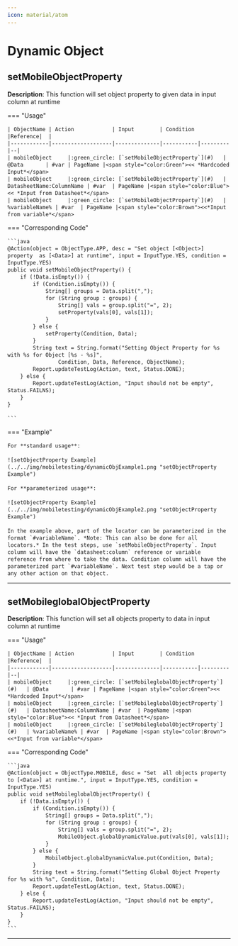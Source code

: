 ```yaml
---
icon: material/atom
---
```


# **Dynamic Object** 

## **setMobileObjectProperty**

**Description**: This function will set object property to given data in input column at runtime

=== "Usage"

    | ObjectName | Action            | Input        | Condition |Reference|  |
    |------------|-------------------|--------------|-----------|---------|--|
    | mobileObject     |:green_circle: [`setMobileObjectProperty`](#)   | @Data       | #var | PageName |<span style="color:Green"><< *Hardcoded Input*</span> 
    | mobileObject     |:green_circle: [`setMobileObjectProperty`](#)   | DatasheetName:ColumnName | #var  | PageName |<span style="color:Blue"><< *Input from Datasheet*</span>
    | mobileObject     |:green_circle: [`setMobileObjectProperty`](#)   | %variableName% | #var  | PageName |<span style="color:Brown"><<*Input from variable*</span>

=== "Corresponding Code"

    ```java
    @Action(object = ObjectType.APP, desc = "Set object [<Object>] property  as [<Data>] at runtime", input = InputType.YES, condition = InputType.YES)
    public void setMobileObjectProperty() {
        if (!Data.isEmpty()) {
            if (Condition.isEmpty()) {
                String[] groups = Data.split(",");
                for (String group : groups) {
                    String[] vals = group.split("=", 2);
                    setProperty(vals[0], vals[1]);
                }
            } else {
                setProperty(Condition, Data);
            }
            String text = String.format("Setting Object Property for %s with %s for Object [%s - %s]",
                    Condition, Data, Reference, ObjectName);
            Report.updateTestLog(Action, text, Status.DONE);
        } else {
            Report.updateTestLog(Action, "Input should not be empty", Status.FAILNS);
        }
    }

    ```

=== "Example"

    For **standard usage**:

    ![setObjectProperty Example](../../img/mobiletesting/dynamicObjExample1.png "setObjectProperty Example")

    For **parameterized usage**:

    ![setObjectProperty Example](../../img/mobiletesting/dynamicObjExample2.png "setObjectProperty Example")

    In the example above, part of the locator can be parameterized in the format `#variableName`. *Note: This can also be done for all locators.* In the test steps, use `setMobileObjectProperty`. Input column will have the `datasheet:column` reference or variable reference from where to take the data. Condition column will have the parameterized part `#variableName`. Next test step would be a tap or any other action on that object.
----------------------

## **setMobileglobalObjectProperty**

**Description**: This function will set all objects property to data in input column  at runtime

=== "Usage"

    | ObjectName | Action            | Input        | Condition |Reference|  |
    |------------|-------------------|--------------|-----------|---------|--|
    | mobileObject     |:green_circle: [`setMobileglobalObjectProperty`](#)   | @Data       | #var | PageName |<span style="color:Green"><< *Hardcoded Input*</span> 
    | mobileObject     |:green_circle: [`setMobileglobalObjectProperty`](#)   | DatasheetName:ColumnName | #var  | PageName |<span style="color:Blue"><< *Input from Datasheet*</span>
    | mobileObject     |:green_circle: [`setMobileglobalObjectProperty`](#)   | %variableName% | #var  | PageName |<span style="color:Brown"><<*Input from variable*</span>

=== "Corresponding Code"

    ```java
    @Action(object = ObjectType.MOBILE, desc = "Set  all objects property to [<Data>] at runtime.", input = InputType.YES, condition = InputType.YES)
    public void setMobileglobalObjectProperty() {
        if (!Data.isEmpty()) {
            if (Condition.isEmpty()) {
                String[] groups = Data.split(",");
                for (String group : groups) {
                    String[] vals = group.split("=", 2);
                    MobileObject.globalDynamicValue.put(vals[0], vals[1]);
                }
            } else {
                MobileObject.globalDynamicValue.put(Condition, Data);
            }
            String text = String.format("Setting Global Object Property for %s with %s", Condition, Data);
            Report.updateTestLog(Action, text, Status.DONE);
        } else {
            Report.updateTestLog(Action, "Input should not be empty", Status.FAILNS);
        }
    }
    ```
----------------------
